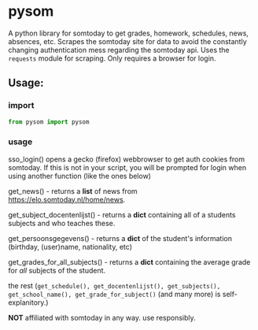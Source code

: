 # pysom
A python library for somtoday to get grades, homework, schedules, news, absences, etc. 
Scrapes the somtoday site for data to avoid the constantly changing authentication mess regarding the somtoday api.
Uses the `requests` module for scraping. Only requires a browser for login.

## Usage:

### import
```python
from pysom import pysom
```

### usage

sso_login() opens a gecko (firefox) webbrowser to get auth cookies from somtoday. If this is not in your script, you will be prompted for login when using another function (like the ones below)

get_news() - returns a **list** of news from https://elo.somtoday.nl/home/news.

get_subject_docentenlijst() - returns a **dict** containing all of a students subjects and who teaches these.

get_persoonsgegevens() - returns a **dict** of the student's information (birthday, (user)name, nationality, etc)

get_grades_for_all_subjects() - returns a **dict** containing the average grade for _all_ subjects of the student.

the rest (`get_schedule(), get_docentenlijst(), get_subjects(), get_school_name(), get_grade_for_subject()` (and many more) is self-explanitory.)

**NOT** affiliated with somtoday in any way. use responsibly.
